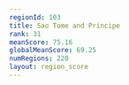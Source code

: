 ```yaml
---
regionId: 103
title: Sao Tome and Principe
rank: 31
meanScore: 75.16
globalMeanScore: 69.25
numRegions: 220
layout: region_score
---
```

